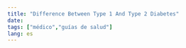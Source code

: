 ```yaml
---
title: "Difference Between Type 1 And Type 2 Diabetes"
date: 
tags: ["médico","guías de salud"]
lang: es
---
```



